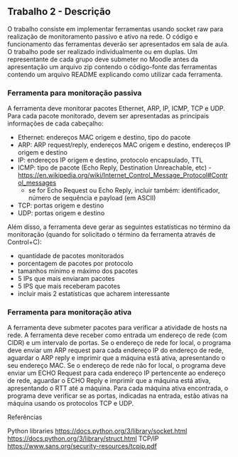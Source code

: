 

## Trabalho 2 - Descrição

O trabalho consiste em implementar ferramentas usando socket raw para realização de monitoramento passivo e ativo na rede. O código e funcionamento das ferramentas deverão ser apresentados em sala de aula.  O trabalho pode ser realizado individualmente ou em duplas. Um representante de cada grupo deve submeter no Moodle antes da apresentação um arquivo zip contendo o código-fonte das ferramentas contendo um arquivo README explicando como utilizar cada ferramenta.

### Ferramenta para monitoração passiva

A ferramenta deve monitorar pacotes Ethernet, ARP, IP, ICMP, TCP e UDP. Para cada pacote monitorado, devem ser apresentadas as principais informações de cada cabeçalho:

- Ethernet: endereços MAC origem e destino, tipo do pacote
- ARP: ARP request/reply, endereços MAC origem e destino, endereços IP origem e destino
- IP: endereços IP origem e destino, protocolo encapsulado, TTL
- ICMP: tipo de pacote (Echo Reply, Destination Unreachable, etc) - https://en.wikipedia.org/wiki/Internet_Control_Message_Protocol#Control_messages
   - se for Echo Request ou Echo Reply, incluir também: identificador, número de sequência e payload (em ASCII)
- TCP: portas origem e destino
- UDP: portas origem e destino


Além disso, a ferramenta deve gerar as seguintes estatísticas no término da monitoração (quando for solicitado o término da ferramenta através de Control+C):

- quantidade de pacotes monitorados
- porcentagem de pacotes por protocolo
- tamanhos mínimo e máximo dos pacotes
- 5 IPs que mais enviaram pacotes
- 5 IPS que mais receberam pacotes
- incluir mais 2 estatísticas que acharem interessante

### Ferramenta para monitoração ativa

A ferramenta deve submeter pacotes para verificar a atividade de hosts na rede. A ferramenta deve receber como entrada um endereço de rede (com CIDR) e um intervalo de portas. Se o endereço de rede for local, o programa deve enviar um ARP request para cada endereço IP do endereço de rede, aguardar o ARP reply e imprimir que a máquina está ativa, apresentando o seu endereço MAC. Se o endereço de rede não for local, o programa deve enviar um ECHO Request para cada endereço IP pertencente ao endereço de rede, aguardar o ECHO Reply e imprimir que a máquina está ativa, apresentando o RTT até a máquina. Para cada máquina ativa encontrada, o programa deve verificar se as portas, indicadas na entrada, estão ativas na máquina usando os protocolos TCP e UDP.

Referências

Python libraries
https://docs.python.org/3/library/socket.html
https://docs.python.org/3/library/struct.html
TCP/IP
https://www.sans.org/security-resources/tcpip.pdf
